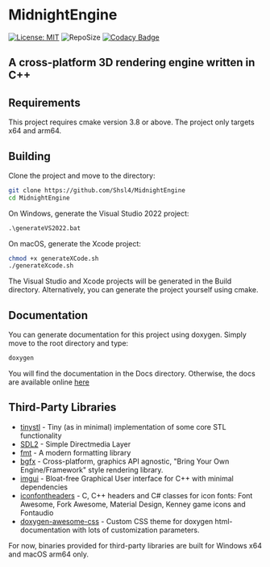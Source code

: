 # MidnightEngine

 [![License: MIT](https://img.shields.io/badge/License-MIT-brightgreen.svg)](https://opensource.org/licenses/MIT)
 ![RepoSize](https://img.shields.io/github/repo-size/Shsl4/MidnightEngine)
 [![Codacy Badge](https://app.codacy.com/project/badge/Grade/5086606e49914fe0acbcdbe71dce5e9d)](https://www.codacy.com/gh/Shsl4/MidnightEngine/dashboard?utm_source=github.com&amp;utm_medium=referral&amp;utm_content=Shsl4/MidnightEngine&amp;utm_campaign=Badge_Grade)
 
## A cross-platform 3D rendering engine written in C++

## Requirements

This project requires cmake version 3.8 or above. The project only targets x64 and arm64.

## Building

Clone the project and move to the directory:
```sh
git clone https://github.com/Shsl4/MidnightEngine
cd MidnightEngine
```
On Windows, generate the Visual Studio 2022 project:
```bat
.\generateVS2022.bat
```
On macOS, generate the Xcode project:
```sh
chmod +x generateXCode.sh
./generateXcode.sh
```
The Visual Studio and Xcode projects will be generated in the Build directory.
Alternatively, you can generate the project yourself using cmake.

## Documentation

You can generate documentation for this project using doxygen.
Simply move to the root directory and type:
```sh
doxygen
```
You will find the documentation in the Docs directory. Otherwise, the docs are available online [here](https://shsl4.github.io/MidnightEngine/)

## Third-Party Libraries

-   [tinystl](https://github.com/mendsley/tinystl) - Tiny (as in minimal) implementation of some core STL functionality 
-   [SDL2](https://github.com/libsdl-org/SDL) - Simple Directmedia Layer 
-   [fmt](https://github.com/fmtlib/fmt) - A modern formatting library 
-   [bgfx](https://github.com/bkaradzic/bgfx) - Cross-platform, graphics API agnostic, "Bring Your Own Engine/Framework" style rendering library. 
-   [imgui](https://github.com/ocornut/imgui) - Bloat-free Graphical User interface for C++ with minimal dependencies 
-   [iconfontheaders](https://github.com/juliettef/IconFontCppHeaders) - C, C++ headers and C# classes for icon fonts: Font Awesome, Fork Awesome, Material Design, Kenney game icons and Fontaudio 
-   [doxygen-awesome-css](https://github.com/jothepro/doxygen-awesome-css) - Custom CSS theme for doxygen html-documentation with lots of customization parameters. 

For now, binaries provided for third-party libraries are built for Windows x64 and macOS arm64 only.
